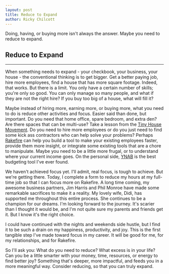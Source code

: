 ```yaml
---
layout: post
title: Reduce to Expand
author: Ricky Chilcott
---
```



Doing, having, or buying more isn't always the answer. Maybe you need to reduce to expand.

## Reduce to Expand

---

When something needs to expand - your checkbook, your business, your house - the conventional thinking is to get bigger. Get a better paying job, hire more employees, find a house that has more square footage. Indeed, that works. But there is a limit. You only have a certain number of skills; you're only so good. You can only manage so many people, and what if they are not the right hire? If you buy too big of a house, what will fill it?

Maybe instead of hiring more, earning more, or buying more, what you need to do is reduce other activities and focus. Easier said than done, but important. Do you need that home office, spare bedroom, and extra den? Are there spaces that can be multi-use? Take a lesson from the [Tiny House Movement](http://thetinylife.com/what-is-the-tiny-house-movement/). Do you need to hire more employees or do you just need to find some kick ass contractors who can help solve your problems? Perhaps [Rakefire](https://www.rakefire.io) can help you build a tool to make your existing employees faster, provide them more insight, or integrate some existing tools that are a chore to manipulate. Maybe you need to be a little more frugal, or to understand where your current income goes. On the personal side, [YNAB](https://www.youneedabudget.com/) is the best budgeting tool I've ever found.

We haven't achieved focus yet. I'll admit, real focus, is tough to achieve. But we're getting there. Today, I complete a form to reduce my hours at my full-time job so that I can focus more on Rakefire. A long time coming, my awesome business partners, Jim Harris and Phil Monroe have made some remarkable sacrifices to make it a reality. My lovely wife, Didi, has supported me throughout this entire process. She continues to be a champion for our dreams. I'm looking forward to the journey. It's scarier than I thought it would be, and I'm not quite sure my parents and friends get it. But I know it's the right choice.

I could have continued with the nights and weekends side hustle, but I find it to be such a drain on my happiness, productivity, and joy. This is the first tangible step I've made toward focus in my career. It will be good for me, for my relationships, and for Rakefire.

So I'll ask you: What do you need to reduce? What excess is in your life? Can you be a little smarter with your money, time, resources, or energy to find better joy? Something that's deeper, more impactful, and feeds you in a more meaningful way. Consider reducing, so that you can truly expand.